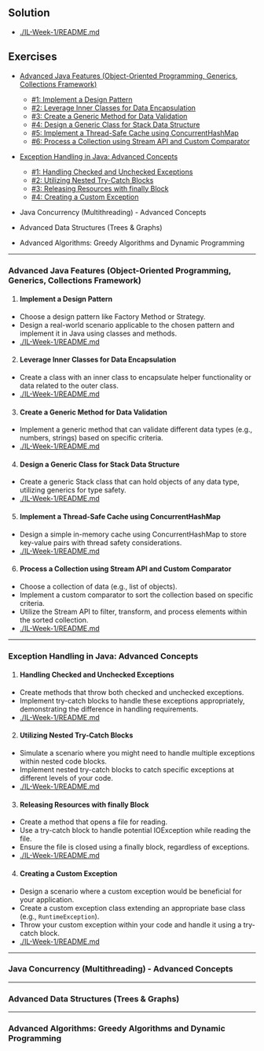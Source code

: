 ## Solution
- [./IL-Week-1/README.md](./IL-Week-1/README.md)

## Exercises
* [Advanced Java Features (Object-Oriented Programming, Generics, Collections Framework)](#advanced-java-features-object-oriented-programming-generics-collections-framework)

   - [#1: Implement a Design Pattern](#implement-a-design-pattern)
   - [#2: Leverage Inner Classes for Data Encapsulation](#leverage-inner-classes-for-data-encapsulation)
   - [#3: Create a Generic Method for Data Validation](#create-a-generic-method-for-data-validation)
   - [#4: Design a Generic Class for Stack Data Structure](#design-a-generic-class-for-stack-data-structure)
   - [#5: Implement a Thread-Safe Cache using ConcurrentHashMap](#implement-a-thread-safe-cache-using-concurrenthashmap)
   - [#6:  Process a Collection using Stream API and Custom Comparator](#process-a-collection-using-stream-api-and-custom-comparator)

* [Exception Handling in Java: Advanced Concepts](#exception-handling-in-java-advanced-concepts)

   - [#1: Handling Checked and Unchecked Exceptions](#handling-checked-and-unchecked-exceptions)
   - [#2: Utilizing Nested Try-Catch Blocks](#utilizing-nested-try-catch-blocks)
   - [#3: Releasing Resources with finally Block](#releasing-resources-with-finally-block)
   - [#4: Creating a Custom Exception](#creating-a-custom-exception)


* Java Concurrency (Multithreading) - Advanced Concepts
* Advanced Data Structures (Trees & Graphs)
* Advanced Algorithms: Greedy Algorithms and Dynamic Programming

---

### Advanced Java Features (Object-Oriented Programming, Generics, Collections Framework)

1. #### Implement a Design Pattern
- Choose a design pattern like Factory Method or Strategy.
- Design a real-world scenario applicable to the chosen pattern and implement it in Java using classes and methods.
- [./IL-Week-1/README.md](./IL-Week-1/README.md)

2. #### Leverage Inner Classes for Data Encapsulation
- Create a class with an inner class to encapsulate helper functionality or data related to the outer class.
- [./IL-Week-1/README.md](./IL-Week-1/README.md)


3. #### Create a Generic Method for Data Validation
- Implement a generic method that can validate different data types (e.g., numbers, strings) based on specific criteria.
- [./IL-Week-1/README.md](./IL-Week-1/README.md)


4. #### Design a Generic Class for Stack Data Structure
- Create a generic Stack class that can hold objects of any data type, utilizing generics for type safety.
- [./IL-Week-1/README.md](./IL-Week-1/README.md)

5. #### Implement a Thread-Safe Cache using ConcurrentHashMap
- Design a simple in-memory cache using ConcurrentHashMap to store key-value pairs with thread safety considerations.
- [./IL-Week-1/README.md](./IL-Week-1/README.md)

6. #### Process a Collection using Stream API and Custom Comparator
- Choose a collection of data (e.g., list of objects).
- Implement a custom comparator to sort the collection based on specific criteria.
- Utilize the Stream API to filter, transform, and process elements within the sorted collection.
- [./IL-Week-1/README.md](./IL-Week-1/README.md)

---

### Exception Handling in Java: Advanced Concepts

1. #### Handling Checked and Unchecked Exceptions
- Create methods that throw both checked and unchecked exceptions.
- Implement try-catch blocks to handle these exceptions appropriately, demonstrating the difference in handling requirements.
- [./IL-Week-1/README.md](./IL-Week-1/README.md)

2. #### Utilizing Nested Try-Catch Blocks
- Simulate a scenario where you might need to handle multiple exceptions within nested code blocks.
- Implement nested try-catch blocks to catch specific exceptions at different levels of your code.
- [./IL-Week-1/README.md](./IL-Week-1/README.md)

3. #### Releasing Resources with finally Block
- Create a method that opens a file for reading.
- Use a try-catch block to handle potential IOException while reading the file.
- Ensure the file is closed using a finally block, regardless of exceptions.
- [./IL-Week-1/README.md](./IL-Week-1/README.md)

4. #### Creating a Custom Exception
- Design a scenario where a custom exception would be beneficial for your application.
- Create a custom exception class extending an appropriate base class (e.g., `RuntimeException`).
- Throw your custom exception within your code and handle it using a try-catch block.
- [./IL-Week-1/README.md](./IL-Week-1/README.md)


---

### Java Concurrency (Multithreading) - Advanced Concepts

---

### Advanced Data Structures (Trees & Graphs)

---

### Advanced Algorithms: Greedy Algorithms and Dynamic Programming

